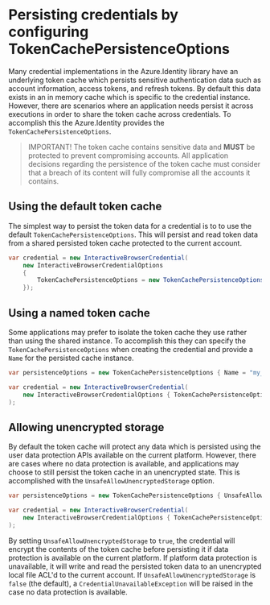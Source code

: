 # Persisting credentials by configuring TokenCachePersistenceOptions

Many credential implementations in the Azure.Identity library have an underlying token cache which persists sensitive authentication data such as account information, access tokens, and refresh tokens.
By default this data exists in an in memory cache which is specific to the credential instance.
However, there are scenarios where an application needs persist it across executions in order to share the token cache across credentials.
To accomplish this the Azure.Identity provides the `TokenCachePersistenceOptions`.

>IMPORTANT! The token cache contains sensitive data and **MUST** be protected to prevent compromising accounts. All application decisions regarding the persistence of the token cache must consider that a breach of its content will fully compromise all the accounts it contains.

## Using the default token cache

The simplest way to persist the token data for a credential is to to use the default `TokenCachePersistenceOptions`.
This will persist and read token data from a shared persisted token cache protected to the current account.

```C# Snippet:Identity_TokenCache_PersistentDefault
var credential = new InteractiveBrowserCredential(
    new InteractiveBrowserCredentialOptions
    {
        TokenCachePersistenceOptions = new TokenCachePersistenceOptions()
    });
```

## Using a named token cache

Some applications may prefer to isolate the token cache they use rather than using the shared instance.
To accomplish this they can specify the `TokenCachePersistenceOptions` when creating the credential and provide a `Name` for the persisted cache instance.

```C# Snippet:Identity_TokenCache_PersistentNamed
var persistenceOptions = new TokenCachePersistenceOptions { Name = "my_application_name" };

var credential = new InteractiveBrowserCredential(
    new InteractiveBrowserCredentialOptions { TokenCachePersistenceOptions = persistenceOptions }
);
```

## Allowing unencrypted storage

By default the token cache will protect any data which is persisted using the user data protection APIs available on the current platform.
However, there are cases where no data protection is available, and applications may choose to still persist the token cache in an unencrypted state.
This is accomplished with the `UnsafeAllowUnencryptedStorage` option.

```C# Snippet:Identity_TokenCache_PersistentUnencrypted
var persistenceOptions = new TokenCachePersistenceOptions { UnsafeAllowUnencryptedStorage = true };

var credential = new InteractiveBrowserCredential(
    new InteractiveBrowserCredentialOptions { TokenCachePersistenceOptions = persistenceOptions }
);
```

By setting `UnsafeAllowUnencryptedStorage` to `true`, the credential will encrypt the contents of the token cache before persisting it if data protection is available on the current platform.
If platform data protection is unavailable, it will write and read the persisted token data to an unencrypted local file ACL'd to the current account.
If `UnsafeAllowUnencryptedStorage` is `false` (the default), a `CredentialUnavailableException` will be raised in the case no data protection is available.

